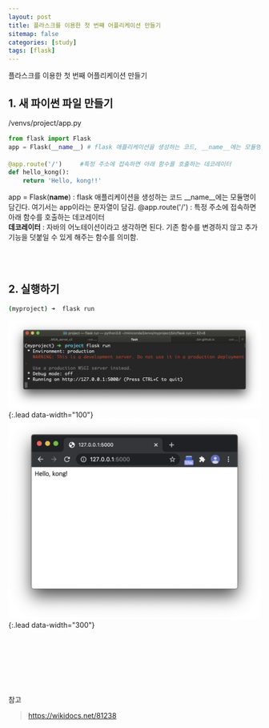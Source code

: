 ```yaml
---
layout: post
title: 플라스크를 이용한 첫 번째 어플리케이션 만들기
sitemap: false
categories: [study]
tags: [flask]
---
```


플라스크를 이용한 첫 번째 어플리케이션 만들기

## 1. 새 파이썬 파일 만들기
/venvs/project/app.py

~~~python
from flask import Flask
app = Flask(__name__) # flask 애플리케이션을 생성하는 코드, __name__에는 모듈명이 담긴다. 

@app.route('/')		#특정 주소에 접속하면 아래 함수를 호출하는 데코레이터  
def hello_kong():
    return 'Hello, kong!!'
~~~

app = Flask(__name__) : flask 애플리케이션을 생성하는 코드
__name__에는 모듈명이 담긴다. 여기서는 app이라는 문자열이 담김. 
@app.route('/') : 특정 주소에 접속하면 아래 함수를 호출하는 데코레이터  
**데코레이터** : 자바의 어노테이션이라고 생각하면 된다. 기존 함수를 변경하지 않고 추가 기능을 덧붙일 수 있게 해주는 함수를 의미함. 

<br>
<br>

## 2. 실행하기 

~~~bash
(myproject) ➜  flask run
~~~
![](/assets/img/flask/flask-1/1.png){:.lead data-width="100"}
![](/assets/img/flask/flask-1/2.png){:.lead data-width="300"}


<br>
<br><br>
<br><br>
<br>

참고
> https://wikidocs.net/81238





